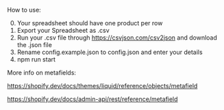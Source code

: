How to use:

0. Your spreadsheet should have one product per row
1. Export your Spreadsheet as .csv
2. Run your .csv file through https://csvjson.com/csv2json and download the .json file
3. Rename config.example.json to config.json and enter your details
4. npm run start

More info on metafields:

https://shopify.dev/docs/themes/liquid/reference/objects/metafield

https://shopify.dev/docs/admin-api/rest/reference/metafield